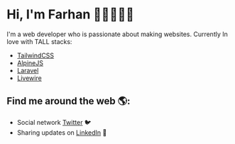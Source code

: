 # Hi, I'm Farhan 👋🏻👨🏻‍💻

I'm a web developer who is passionate about making websites. Currently In love with TALL stacks:
- <a href="https://tailwindcss.com">TailwindCSS</a>
- <a href="https://github.com/alpinejs/alpine">AlpineJS</a>
- <a href="https://laravel.com">Laravel</a>
- <a href="https://laravel-livewire.com">Livewire</a>

## Find me around the web 🌎:
- Social network <a href="https://twitter.com/MuhdFrhan">Twitter</a> 🐦
- Sharing updates on <a href="https://www.linkedin.com/in/farhan-hadi/">LinkedIn</a> 💼
<!--
**xitox97/xitox97** is a ✨ _special_ ✨ repository because its `README.md` (this file) appears on your GitHub profile.

Here are some ideas to get you started:

- 🔭 I’m currently working on ...
- 🌱 I’m currently learning ...
- 👯 I’m looking to collaborate on ...
- 🤔 I’m looking for help with ...
- 💬 Ask me about ...
- 📫 How to reach me: ...
- 😄 Pronouns: ...
- ⚡ Fun fact: ...
-->
